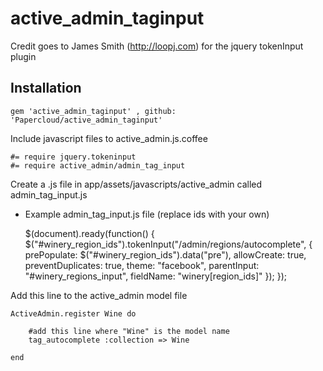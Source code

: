 active_admin_taginput
=====================

Credit goes to James Smith (http://loopj.com) for the jquery tokenInput plugin
## Installation

	gem 'active_admin_taginput' , github: 'Papercloud/active_admin_taginput'

Include javascript files to active_admin.js.coffee

	#= require jquery.tokeninput
  	#= require active_admin/admin_tag_input

Create a .js file in app/assets/javascripts/active_admin called admin_tag_input.js
- Example admin_tag_input.js file (replace ids with your own)

	$(document).ready(function() {
		$("#winery_region_ids").tokenInput("/admin/regions/autocomplete", {
		prePopulate: $("#winery_region_ids").data("pre"),
		allowCreate: true,
		preventDuplicates: true,
		theme: "facebook",
		parentInput: "#winery_regions_input",
		fieldName: "winery[region_ids]"
		});
	});

Add this line to the active_admin model file

	ActiveAdmin.register Wine do
	
		#add this line where "Wine" is the model name
		tag_autocomplete :collection => Wine 
	
	end
  
  

